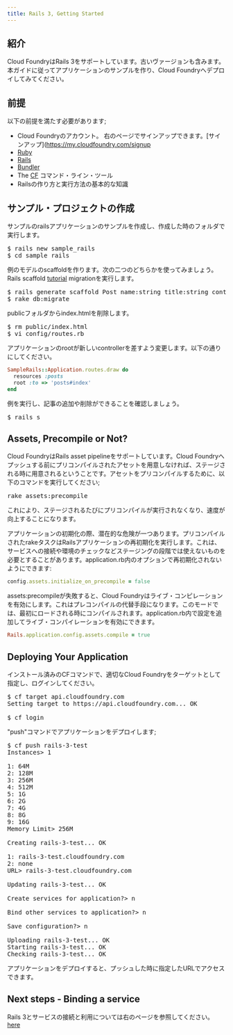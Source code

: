 ```yaml
---
title: Rails 3, Getting Started
---
```


## <a id='intro'></a>紹介 ##

Cloud FoundryはRails 3をサポートしています。古いヴァージョンも含みます。本ガイドに従ってアプリケーションのサンプルを作り、Cloud
Foundryへデプロイしてみてください。

## <a id='prerequisites'></a>前提 ##

以下の前提を満たす必要があります;

* Cloud Foundryのアカウント。 右のページでサインアップできます。[サインアップ](https://my.cloudfoundry.com/signup
* [Ruby](http://www.ruby-lang.org/en/)
* [Rails](http://rubyonrails.org/)
* [Bundler](http://gembundler.com/)
* The [CF](../../managing-apps/) コマンド・ライン・ツール
* Railsの作り方と実行方法の基本的な知識

## <a id='sample-project'></a>サンプル・プロジェクトの作成 ##

サンプルのrailsアプリケーションのサンプルを作成し、作成した時のフォルダで実行します。

<pre class="terminal">
$ rails new sample_rails
$ cd sample_rails
</pre>

例のモデルのscaffoldを作ります。次の二つのどちらかを使ってみましょう。Rails scaffold [tutorial](http://guides.rubyonrails.org/getting_started.html#getting-up-and-running-quickly-with-scaffolding) migrationを実行します。

<pre class="terminal">
$ rails generate scaffold Post name:string title:string content:text
$ rake db:migrate
</pre>

publicフォルダからindex.htmlを削除します。

<pre class="terminal">
$ rm public/index.html
$ vi config/routes.rb
</pre>

アプリケーションのrootが新しいcontrollerを差すよう変更します。以下の通りにしてください。

~~~ruby
SampleRails::Application.routes.draw do
  resources :posts
  root :to => 'posts#index'
end
~~~

例を実行し、記事の追加や削除ができることを確認しましょう。

<pre class="terminal">
$ rails s
</pre>

## <a id='assets'></a>Assets, Precompile or Not? ##

Cloud FoundryはRails asset pipelineをサポートしています。Cloud Foundryへプッシュする前にプリコンパイルされたアセットを用意しなければ、ステージされる時に用意されるということです。アセットをプリコンパイルするために、以下のコマンドを実行してください;

<pre class="terminal">
rake assets:precompile
</pre>

これにより、ステージされるたびにプリコンパイルが実行されなくなり、速度が向上することになります。

アプリケーションの初期化の際、潜在的な危険が一つあります。プリコンパイルされたrakeタスクはRailsアプリケーションの再初期化を実行します。これは、サービスへの接続や環境のチェックなどステージングの段階では使えないものを必要とすることがあります。application.rb内のオプションで再初期化されないようにできます:

~~~ruby
config.assets.initialize_on_precompile = false
~~~

assets:precompileが失敗すると、Cloud Foundryはライブ・コンピレーションを有効にします。これはプレコンパイルの代替手段になります。このモードでは、最初にロードされる時にコンパイルされます。application.rb内で設定を追加してライブ・コンパイレーションを有効にできます。

~~~ruby
Rails.application.config.assets.compile = true
~~~

## <a id='deploying'></a>Deploying Your Application ##

インストール済みのCFコマンドで、適切なCloud Foundryをターゲットとして指定し、ログインしてください。

<pre class="terminal">
$ cf target api.cloudfoundry.com
Setting target to https://api.cloudfoundry.com... OK

$ cf login
</pre>

"push"コマンドでアプリケーションをデプロイします;

<pre class="terminal">
$ cf push rails-3-test
Instances> 1

1: 64M
2: 128M
3: 256M
4: 512M
5: 1G
6: 2G
7: 4G
8: 8G
9: 16G
Memory Limit> 256M

Creating rails-3-test... OK

1: rails-3-test.cloudfoundry.com
2: none
URL> rails-3-test.cloudfoundry.com

Updating rails-3-test... OK

Create services for application?> n

Bind other services to application?> n

Save configuration?> n

Uploading rails-3-test... OK
Starting rails-3-test... OK
Checking rails-3-test... OK
</pre>

アプリケーションをデプロイすると、プッシュした時に指定したURLでアクセスできます。

## <a id='next-steps'></a>Next steps - Binding a service ##

Rails 3とサービスの接続と利用については右のページを参照してください。 [here](./ruby-service-bindings.html)
